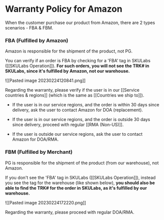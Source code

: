 # Warranty Policy for Amazon

When the customer purchase our product from Amazon, there are 2 types scenarios - FBA & FBM.

### FBA (Fulfilled by Amazon)

Amazon is responsible for the shipment of the product, not PG. 

You can verify if an order is FBA by checking for a 'FBA' tag in SKULabs ([[SKULabs Operation]]). **For such orders, you will not see the TRK# in SKULabs, since it's fulfilled by Amazon, not our warehouse.**

![[Pasted image 20230224120841.png]]

Regarding the warranty, please verify if the user is in our [[Service countries & regions]] (which is the same as [[Countries we ship to]]). 

- If the user is in our service regions, and the order is within 30 days since delivery, ask the user to contact Amazon for DOA (replacement).

- If the user is in our service regions, and the order is outside 30 days since delivery, proceed with regular [[RMA (Non-US)]].

- If the user is outside our service regions, ask the user to contact Amazon for DOA/RMA.


### FBM (Fulfilled by Merchant)

PG is responsible for the shipment of the product (from our warehouse), not Amazon. 

If you don't see the 'FBA' tag in SKULabs ([[SKULabs Operation]]), instead you see the tag for the warehouse (like shown below), **you should also be able to find the TRK# for the order in SKULabs, as it's fulfilled by our warehouse.**

![[Pasted image 20230224172220.png]]

Regarding the warranty, please proceed with regular DOA/RMA.